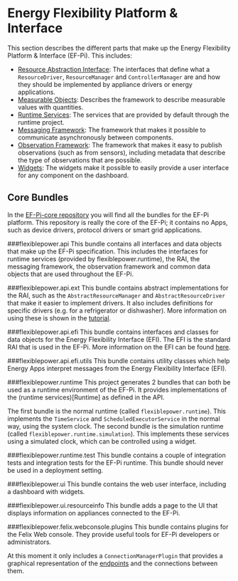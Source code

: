 # Energy Flexibility Platform & Interface

This section describes the different parts that make up the Energy Flexibility Platform & Interface (EF-Pi). This includes:

 - [Resource Abstraction Interface](RAI.md): The interfaces that define what a `ResourceDriver`, `ResourceManager` and `ControllerManager` are and how they should be implemented by appliance drivers or energy applications.
 - [Measurable Objects](Measure.md): Describes the framework to describe measurable values with quantities.
 - [Runtime Services](Runtime.md): The services that are provided by default through the runtime project.
 - [Messaging Framework](MessagingFramework.md): The framework that makes it possible to communicate asynchronously between components.
 - [Observation Framework](ObservationFramework.md): The framework that makes it easy to publish observations (such as from sensors), including metadata that describe the type of observations that are possible.
 - [Widgets](../Widget.md): The widgets make it possible to easily provide a user interface for any component on the dashboard.

## Core Bundles

In the [EF-Pi-core repository](https://github.com/flexiblepower/fpai-core) you will find all the bundles for the EF-Pi platform.
This repository is really the core of the EF-Pi; it contains no Apps, such as device drivers, protocol drivers or smart grid 
applications.

###flexiblepower.api
This bundle contains all interfaces and data objects that make up the EF-Pi specification. This includes the interfaces for 
runtime services (provided by flexiblepower.runtime), the RAI, the messaging framework, the observation framework and 
common data objects that are used throughout the EF-Pi.

###flexiblepower.api.ext
This bundle contains abstract implementations for the RAI, such as the `AbstractResourceManager` and `AbstractResourceDriver` 
that make it easier to implement drivers. It also includes definitions for specific drivers (e.g. for a refrigerator or
dishwasher). More information on using these is shown in the [tutorial](../ResourceDriver.md#battery-simulation-bundle).

###flexiblepower.api.efi
This bundle contains interfaces and classes for data objects for the Energy Flexibility Interface (EFI). The EFI is the
standard RAI that is used in the EF-Pi. More information on the EFI can be found [here](../EFI.md).

###flexiblepower.api.efi.utils
This bundle contains utility classes which help Energy Apps interpret messages from the Energy Flexibility Interface (EFI).

###flexiblepower.runtime
This project generates 2 bundles that can both be used as a runtime environment of the EF-Pi. It provides implementations of
the (runtime services)[Runtime] as defined in the API.

The first bundle is the normal runtime (called `flexiblepower.runtime`). This implements the `TimeService` and 
`ScheduledExecutorService` in the normal way, using the system clock. The second bundle is the simulation runtime (called 
`flexiblepower.runtime.simulation`). This implements these services using a simulated clock, which can be controlled using a
widget.

###flexiblepower.runtime.test
This bundle contains a couple of integration tests and integration tests for the EF-Pi runtime. This bundle should never be used
in a deployment setting.

###flexiblepower.ui
This bundle contains the web user interface, including a dashboard with widgets.

###flexiblepower.ui.resourceinfo
This bundle adds a page to the UI that displays information on appliances connected to the EF-Pi.

###flexiblepower.felix.webconsole.plugins
This bundle contains plugins for the Felix Web console. They provide useful tools for EF-Pi developers or administrators.

At this moment it only includes a `ConnectionManagerPlugin` that provides a graphical representation of the 
[endpoints](MessagingFramework.md) and the connections between them.
